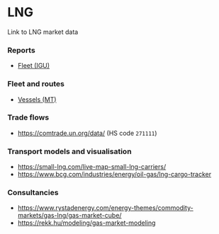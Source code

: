 # LNG
Link to LNG market data

### Reports

- [Fleet (IGU)](https://igu.org/app/uploads-wp/2020/04/2020-World-LNG-Report.pdf)

###  Fleet and routes

- [Vessels (MT)](https://www.marinetraffic.com/en/data/?asset_type=vessels)

### Trade flows

- https://comtrade.un.org/data/ (HS code `271111`)

### Transport models and visualisation

- https://small-lng.com/live-map-small-lng-carriers/
- https://www.bcg.com/industries/energy/oil-gas/lng-cargo-tracker

### Consultancies

- https://www.rystadenergy.com/energy-themes/commodity-markets/gas-lng/gas-market-cube/
- https://rekk.hu/modeling/gas-market-modeling

